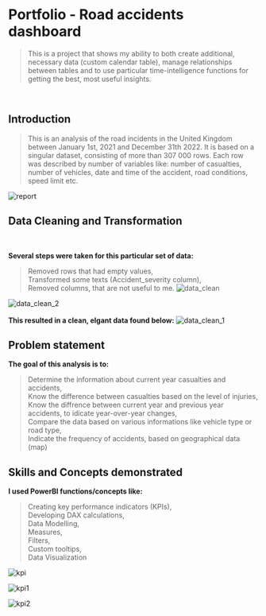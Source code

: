 <h1>Portfolio - Road accidents dashboard</h1>

> This is a project that shows my ability to both create additional, necessary data (custom calendar table), manage relationships between tables and to use particular time-intelligence functions for getting the best, most useful insights.
<br>
<h2>Introduction</h2>

> This is an analysis of the road incidents in the United Kingdom between January 1st, 2021 and December 31th 2022. It is based on a singular dataset, consisting of more than 307 000 rows. Each row was described by number of variables like: number of casualties, number of vehicles, date and time of the accident, road conditions, speed limit etc.

![report](https://github.com/mcjwochna/portfolio-dashboard---road-statistics/assets/142684191/e2b9c551-83b0-4749-87a7-91708c8d7c08)

<h2>Data Cleaning and Transformation</h2><br>

<b>Several steps were taken for this particular set of data:</b><br>
>Removed rows that had empty values,<br>
Transformed some texts (Accident_severity column),<br>
Removed columns, that are not useful to me.
![data_clean](https://github.com/mcjwochna/portfolio-dashboard---road-statistics/assets/142684191/8c4c7868-d1d5-49d0-85dc-f4c2dac52d31)

![data_clean_2](https://github.com/mcjwochna/portfolio-dashboard---road-statistics/assets/142684191/226f8564-09d1-4334-b53c-2b98dd98b82d)
<br><br>
<b>This resulted in a clean, elgant data found below:</b>
![data_clean_1](https://github.com/mcjwochna/portfolio-dashboard---road-statistics/assets/142684191/87b50ae7-34b9-4380-bf66-24bf58882460)


<h2>Problem statement</h2>

<b>The goal of this analysis is to:</b><br>
>Determine the information about current year casualties and accidents,<br>
Know the difference between casualties based on the level of injuries,<br>
Know the diffrence between current year and previous year accidents, to idicate year-over-year changes,<br>
Compare the data based on various informations like vehicle type or road type,<br>
Indicate the frequency of accidents, based on geographical data (map)<br>

<h2>Skills and Concepts demonstrated</h2>

<b>I used PowerBI functions/concepts like:</b>
>Creating key performance indicators (KPIs),<br>
Developing DAX calculations,<br>
Data Modelling,<br>
Measures,<br>
Filters,<br>
Custom tooltips,<br>
Data Visualization<br>

![kpi](https://github.com/mcjwochna/portfolio-dashboard---road-statistics/assets/142684191/ec467dd5-635f-400a-aa3c-57c1a6fd9912)

![kpi1](https://github.com/mcjwochna/portfolio-dashboard---road-statistics/assets/142684191/abdcdd78-739c-49a2-9f63-f8c315c120a8)

![kpi2](https://github.com/mcjwochna/portfolio-dashboard---road-statistics/assets/142684191/6bfd9657-2cae-413c-af4d-bcedfc38b50d)
